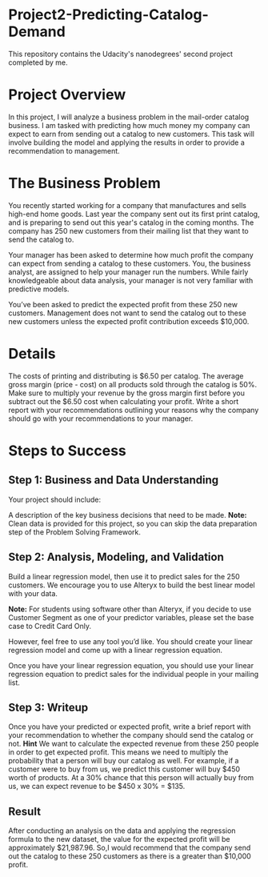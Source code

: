 # Project2-Predicting-Catalog-Demand
This repository contains the Udacity's nanodegrees' second project completed by me.

# Project Overview
In this project, I will analyze a business problem in the mail-order catalog business. I am tasked with predicting how much money my company can expect to earn from sending out a catalog to new customers. This task will involve building the model and applying the results in order to provide a recommendation to management.

# The Business Problem
You recently started working for a company that manufactures and sells high-end home goods. Last year the company sent out its first print catalog, and is preparing to send out this year's catalog in the coming months. The company has 250 new customers from their mailing list that they want to send the catalog to.

Your manager has been asked to determine how much profit the company can expect from sending a catalog to these customers. You, the business analyst, are assigned to help your manager run the numbers. While fairly knowledgeable about data analysis, your manager is not very familiar with predictive models.

You’ve been asked to predict the expected profit from these 250 new customers. Management does not want to send the catalog out to these new customers unless the expected profit contribution exceeds $10,000.

# Details
The costs of printing and distributing is $6.50 per catalog.
The average gross margin (price - cost) on all products sold through the catalog is 50%.
Make sure to multiply your revenue by the gross margin first before you subtract out the $6.50 cost when calculating your profit.
Write a short report with your recommendations outlining your reasons why the company should go with your recommendations to your manager.

# Steps to Success
## Step 1: Business and Data Understanding
Your project should include:

A description of the key business decisions that need to be made.
**Note:** Clean data is provided for this project, so you can skip the data preparation step of the Problem Solving Framework.

## Step 2: Analysis, Modeling, and Validation
Build a linear regression model, then use it to predict sales for the 250 customers. We encourage you to use Alteryx to build the best linear model with your data.

**Note:** For students using software other than Alteryx, if you decide to use Customer Segment as one of your predictor variables, please set the base case to Credit Card Only.

However, feel free to use any tool you’d like. You should create your linear regression model and come up with a linear regression equation.

Once you have your linear regression equation, you should use your linear regression equation to predict sales for the individual people in your mailing list.

## Step 3: Writeup
Once you have your predicted or expected profit, write a brief report with your recommendation to whether the company should send the catalog or not.
**Hint** We want to calculate the expected revenue from these 250 people in order to get expected profit. This means we need to multiply the probability that a person will buy our catalog as well. For example, if a customer were to buy from us, we predict this customer will buy $450 worth of products. At a 30% chance that this person will actually buy from us, we can expect revenue to be $450 x 30% = $135.

## Result
After conducting an analysis on the data and applying the regression formula to the new dataset, the value for the expected profit will be approximately $21,987.96. So,I would recommend that the company send out the catalog to these 250 customers as there is a greater than $10,000 profit. 

